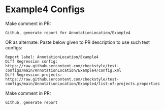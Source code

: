 # Example4 Configs
Make comment in PR:
```
Github, generate report for AnnotationLocation/Example4
```
OR as alternate:
Paste below given to PR description to use such test configs:
```
Report label: AnnotationLocation/Example4
Diff Regression config: https://raw.githubusercontent.com/checkstyle/test-configs/main/AnnotationLocation/Example4/config.xml
Diff Regression projects: https://raw.githubusercontent.com/checkstyle/test-configs/main/AnnotationLocation/Example4/list-of-projects.properties
```
Make comment in PR:
```
Github, generate report
```

